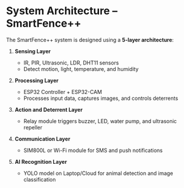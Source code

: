 # System Architecture – SmartFence++

The SmartFence++ system is designed using a **5-layer architecture**:

1. **Sensing Layer**  
   - IR, PIR, Ultrasonic, LDR, DHT11 sensors  
   - Detect motion, light, temperature, and humidity  

2. **Processing Layer**  
   - ESP32 Controller + ESP32-CAM  
   - Processes input data, captures images, and controls deterrents  

3. **Action and Deterrent Layer**  
   - Relay module triggers buzzer, LED, water pump, and ultrasonic repeller  

4. **Communication Layer**  
   - SIM800L or Wi-Fi module for SMS and push notifications  

5. **AI Recognition Layer**  
   - YOLO model on Laptop/Cloud for animal detection and image classification  
